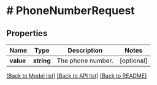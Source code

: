 # # PhoneNumberRequest

## Properties

Name | Type | Description | Notes
------------ | ------------- | ------------- | -------------
**value** | **string** | The phone number. | [optional]

[[Back to Model list]](../../README.md#models) [[Back to API list]](../../README.md#endpoints) [[Back to README]](../../README.md)
